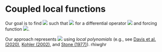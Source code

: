# Coupled local functions

Our goal is to find <img src="https://render.githubusercontent.com/render/math?math=u"> such that <img src="https://render.githubusercontent.com/render/math?math=\mathcal{L}(u)=f"> for a differential operator <img src="https://render.githubusercontent.com/render/math?math=\mathcal{L}"> and forcing function <img src="https://render.githubusercontent.com/render/math?math=f">. 

Our approach represents <img src="https://render.githubusercontent.com/render/math?math=\hat{u} \approx u"> using <em>local polynomials</em> (e.g., see [Davis et al. (2020)](https://arxiv.org/abs/2006.00032), [Kohler (2002)](https://link.springer.com/article/10.1023/A:1022427805425), and [Stone (1977)](https://www.jstor.org/stable/2958783?casa_token=HSIT0xXYt_4AAAAA%3AlVXC5N7urbFzbX3rVp5gtcXLUH8sLGU3s8vxGa0rO7I1VCVnQDOaOnHAW8XshlOn_aeQk0Ai8XOq7GXz5Nc1Br2Ll6Og8PFgLnx-Kk1vUUMyXn9g0Z9P&seq=1#metadata_info_tab_contents)). rhiwghr

[//]: # (This may not currently be functional, but to install using <tt>pip3</tt> run the command <tt>./install.sh --tpl_dir ~/Software/install/clf-pip/clf_external</tt>.)
[//]: # (cmake .. -DCLF_BOOST_DIR= -DCLF_EIGEN3_DIR= -DCLF_GTEST_DIR= -DCLF_MUQ_DIR= -DCLF_NLOPT_DIR=)
